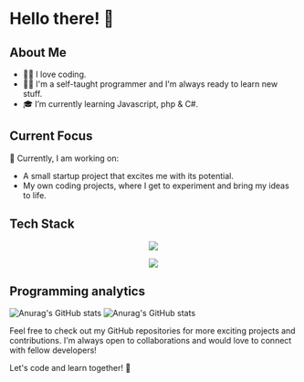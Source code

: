 # Hello there! 👋

## About Me
- 🧑‍💻 I love coding.
- 🧑‍💻 I'm a self-taught programmer and I'm always ready to learn new stuff.
- 🎓 I’m currently learning Javascript, php & C#.

## Current Focus
🤨 Currently, I am working on:
- A small startup project that excites me with its potential.
- My own coding projects, where I get to experiment and bring my ideas to life.

## Tech Stack
<p align="center">
  <a href="https://skillicons.dev">
    <img src="https://skillicons.dev/icons?i=html,css,cpp,python,arduino,raspberrypi" />
  </a>
</p>
<p align="center">
  <a href="https://skillicons.dev">
    <img src="https://skillicons.dev/icons?i=bootstrap,vscode,replit,github,heroku,flask,cs" />
  </a>
</p>


## Programming analytics

![Anurag's GitHub stats](https://github-readme-stats.vercel.app/api?username=VisiDK&count_private=true&theme=transparent&show_icons=true&hide=prs)
![Anurag's GitHub stats](https://github-readme-stats.vercel.app/api/top-langs/?username=VisiDK&theme=transparent&show_icons=true&layout=compact)


Feel free to check out my GitHub repositories for more exciting projects and contributions. I'm always open to collaborations and would love to connect with fellow developers!

Let's code and learn together! 🚀

